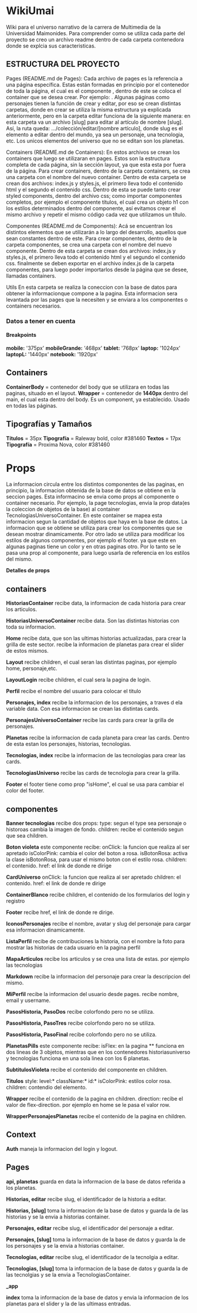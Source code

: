 # WikiUmai
Wiki para el universo narrativo de la carrera de Multimedia de la Universidad Maimonides.
Para comprender como se utiliza cada parte del proyecto se creo un archivo readme dentro de cada carpeta contenedora donde se explcia sus caracteristicas.

## ESTRUCTURA DEL PROYECTO
Pages (README.md de Pages):
Cada archivo de pages es la referencia a una página específica. Estas están formadas en principio por el contenedor de toda la página, el cual es el componente <Layout>, dentro de este se coloca el container que se desea crear. Por ejemplo: <Login />.
Algunas páginas como personajes tienen la función de crear y editar, por eso se crean distintas carpetas, donde en  crear se utiliza la misma estructura ya explicada anteriormente, pero en la carpeta editar funciona de la siguiente manera:
en esta carpeta va un archivo [slug] para editar al artículo de nombre [slug]. Así, la ruta queda: .../colección/editar/[nombre artículo], donde slug es el elemento a editar dentro del mundo, ya sea un personaje, una tecnologia, etc. Los unicos elementos del universo que no se editan son los planetas.

Containers (README.md de Containers): 
En estos archivos se crean los containers que luego se utilizaran en pages. Estos son la estructura completa de cada página, sin la sección layout, ya que esta esta por fuera de la página. Para crear containers, dentro de la carpeta containers, se crea una carpeta con el nombre del nuevo container. Dentro de esta carpeta se crean dos archivos: index.js y styles.js, el primero lleva todo el contenido html y el segundo el contenido css. Dentro de esta se puede tanto crear styled components, dentro del archivo css; como importar componentes completos, por ejemplo el componente títulos, el cual crea un objeto h1 con los estilos determinados dentro del componente, así evitamos crear el mismo archivo y repetir el mismo código cada vez que utilizamos un título.

Componentes (README.md de Components):
 Acá se encuentran los distintos elementos que se utilizarán a lo largo del desarrollo, aquellos que sean constantes dentro de este. Para crear componentes, dentro de la carpeta componentes, se crea una carpeta con el nombre del nuevo componente. Dentro de esta carpeta se crean dos archivos: index.js y styles.js, el primero lleva todo el contenido html y el segundo el contenido css.
finalmente se deben exportar en el archivo index.js de la carpeta componentes, para luego poder importarlos desde la página que se desee, llamadas containers.

Utils
En esta carpeta se realiza la coneccion con la base de datos para obtener la informacionque compone a la pagina. Esta informacion sera levantada por las pages que la necesiten y se enviara a los componentes o containers necesarios.


### Datos a tener en cuenta

#### Breakpoints

**mobile:** '375px'
**mobileGrande:** '468px'
**tablet:** '768px' 
**laptop:** '1024px' 
**laptopL:** '1440px'
**notebook:** '1920px'



## Containers

**ContainerBody** = contenedor del body que se utilizara en todas las paginas, situado en el layout. 
**Wrapper** = contenedor de **1440px** dentro del main, el cual esta dentro del body. Es un component, ya establecido. Usado en todas las páginas. 



## Tipografías y Tamaños 

**Títulos** = 35px 
**Tipografía** = Raleway bold, color #381460 
**Textos** = 17px 
**Tipografía** = Proxima Nova, color #381460 



# Props

La informacion circula entre los distintos componentes de las paginas, en principio, la informacion obtenida de la base de datos se obtiene en la seccion pages. Esta informacino se envia como props al componente o container necesario. Por ejemplo, la page tecnologias, envia la prop data(es la coleccion de objetos de la base) al container TecnologiasUniversoContainer. En este container se mapea esta informacion segun la cantidad de objetos que haya en la base de datos. La informacion que se obtiene se utiliza para crear los componentes que se desean mostrar dinamicamente.
Por otro lado se utiliza para modificar los estilos de algunos componentes, por ejemplo el footer. ya que este en algunas paginas tiene un color y en otras paginas otro. Por lo tanto se le pasa una prop al componente, para luego usarla de referencia en los estilos del mismo.

**Detalles de props**




## containers
**HistoriasContainer**
recibe data, la informacion de cada historia para crear los articulos.

**HistoriasUniversoContainer**
recibe data. Son las distintas historias con toda su informacion.

**Home**
recibe data, que son las ultimas historias actualizadas, para crear la grilla de este sector.
recibe la informacion de planetas para crear el slider de estos mismos.

**Layout**
recibe children, el cual seran las distintas paginas, por ejemplo home, personaje,etc.

**LayoutLogin**
recibe children, el cual sera la pagina de login.

**Perfil**
recibe el nombre del usuario para colocar el titulo

**Personajes, index**
recibe la informacion de los personajes, a traves d ela variable data. Con esa informacion se crean las distintas cards.

**PersonajesUniversoContainer**
recibe las cards para crear la grilla de personajes.

**Planetas**
recibe la informacion de cada planeta para crear las cards. Dentro de esta estan los personajes, historias, tecnologias.

**Tecnologias, index**
recibe la informacion de las tecnologias para crear las cards.

**TecnologiasUniverso**
recibe las cards de tecnologia para crear la grilla.

**Footer**
el footer tiene como prop "isHome", el cual se usa para cambiar el color del footer.

## componentes

**Banner tecnologias**
recibe dos props:
type: segun el type sea personaje o historoas cambia la imagen de fondo.
children: recibe el contenido segun que sea children.

**Boton violeta**
este componente recibe:
onClick: la funcion que realiza al ser apretado
isColorPink: cambia el color del boton a rosa.
isBotonRosa: activa la clase isBotonRosa, para usar el mismo boton con el estilo rosa.
children: el contenido.
href: el link de donde re dirige

**CardUniverso**
onClick: la funcion que realiza al ser apretado
children: el contenido.
href: el link de donde re dirige

**ContainerBlanco**
recibe children, el contenido de los formularios del login y registro

**Footer**
recibe href, el link de donde re dirige.


**IconosPersonajes**
recibe el nombre, avatar y slug del personaje para cargar esa informacion dinamicamente.

**ListaPerfil**
recibe de contribuciones la historia, con el nombre la foto para mostrar las historias de cada usuario en la pagina perfil

**MapaArticulos**
recibe los articulos y se crea una lista de estas. por ejemplo las tecnologias

**Markdown**
recibe la informacion del personaje para crear la descripcion del mismo.

**MiPerfil**
recibe la informacion del usuario desde pages. recibe nombre, email y username.

**PasosHistoria, PasoDos**
recibe colorfondo pero no se utiliza.

**PasosHistoria, PasoTres**
recibe colorfondo pero no se utiliza.

**PasosHistoria, PasoFinal**
recibe colorfondo pero no se utiliza.

**PlanetasPills**
este componente recibe:
isFlex: en la pagina ** funciona en dos lineas de 3 objetos, mientras que en los contenedores historiasuniverso y tecnologias funciona en una sola linea con los 6 planetas.

**SubtitulosVioleta**
recibe el contenido del componente en children.

**Titulos**
style: 
level:*
className:*
id:*
isColorPink: estilos color rosa.
children: contendio del elemento.

**Wrapper**
recibe el contenido de la pagina en children.
direction: recibe el valor de flex-direction. por ejemplo en home se le pasa el valor row.

**WrapperPersonajesPlanetas**
recibe el contenido de la pagina en children.

## Context

**Auth**
maneja la informacion del login y logout.

## Pages
**api, planetas**
guarda en data la informacion de la base de datos referida a los planetas.

**Historias, editar**
recibe slug, el identificador de la historia a editar.

**Historias, [slug]**
toma la informacion de la base de datos y guarda la  de las historias y se la envia a historias container.

**Personajes, editar**
recibe slug, el identificador del personaje a editar.

**Personajes, [slug]**
toma la informacion de la base de datos y guarda la  de los personajes y se la envia a historias container.


**Tecnologias, editar**
recibe slug, el identificador de la tecnolgia a editar.

**Tecnologias, [slug]**
toma la informacion de la base de datos y guarda la  de las tecnolgias y se la envia a TecnologiasContainer.

**_app**

**index**
toma la informacion de la base de datos y envia la informacion de los planetas para el slider y la de las ultimass entradas.
